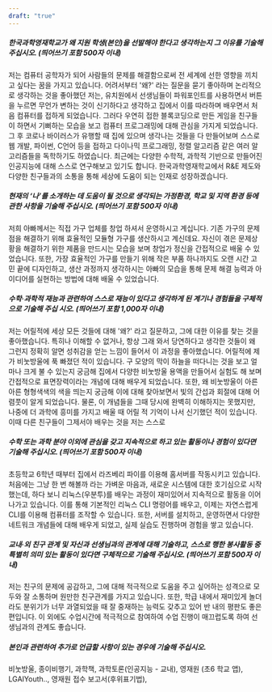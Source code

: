 ```yaml
---
draft: "true"
---
```


##### 한국과학영재학교가 왜 지원 학생(본인)을 선발해야 한다고 생각하는지 그 이유를 기술해 주십시오. (띄어쓰기 포함 500자 이내)
저는 컴퓨터 공학자가 되어 사람들의 문제를 해결함으로써 전 세계에 선한 영향을 끼치고 싶다는 꿈을 가지고 있습니다. 어려서부터 '왜?' 라는 질문을 묻기 좋아하며 논리적으로 생각하는 것을 좋아했던 저는, 유치원에서 선생님들이 파워포인트를 사용하면서 버튼을 누르면 무언가 변하는 것이 신기하다고 생각하고 집에서 이를 따라하며 배우면서 처음 컴퓨터를 접하게 되었습니다. 그러다 우연히 접한 블록코딩으로 만든 게임을 친구들이 하면서 기뻐하는 모습을 보고 컴퓨터 프로그래밍에 대해 관심을 가지게 되었습니다. 그 후 코로나 바이러스가 유행할 때 집에 있으며 생각나는 것들을 다 만들어보며 스스로 웹 개발, 파이썬, C언어 등을 접하고 다이나믹 프로그래밍, 정렬 알고리즘 같은 여러 알고리즘들을 독학하기도 하였습니다. 최근에는 다양한 수학적, 과학적 기반으로 만들어진 인공지능에 대해 스스로 연구해보고 있기도 합니다. 한국과학영재학교에서 R&E 제도와 다양한 친구들과의 소통을 통해 세상에 도움이 되는 인재로 성장하겠습니다. 

##### 현재의 ‘나’를 소개하는 데 도움이 될 것으로 생각되는 가정환경, 학교 및 지역 환경 등에 관한 사항을 기술해 주십시오. (띄어쓰기 포함 500자 이내)
저희 아빠께서는 직접 가구 업체를 창업 하셔서 운영하시고 계십니다. 기존 가구의 문제점을 해결하기 위해 효율적인 모듈형 가구를 생산하시고 계신데요. 자신이 겪은 문제상황을 해결하기 위한 제품을 만드시는 모습을 보며 창업가 정신을 간접적으로 배울 수 있었습니다. 또한, 가장 효율적인 가구를 만들기 위해 작은 부품 하나까지도 오랜 시간 고민 끝에 디자인하고, 생산 과정까지 생각하시는 아빠의 모습을 통해 문제 해결 능력과 아이디어를 실현하는 방법에 대해 배울 수 있었습니다. 

##### 수학·과학적 재능과 관련하여 스스로 재능이 있다고 생각하게 된 계기나 경험들을 구체적으로 기술해 주십 시오. (띄어쓰기 포함 1,000자 이내)
저는 어릴적에 세상 모든 것들에 대해 '왜?' 라고 질문하고, 그에 대한 이유를 찾는 것을 좋아했습니다. 특히나 이해할 수 없거나, 항상 그래 와서 당연하다고 생각한 것들이 왜 그런지 정확히 알면 성취감을 얻는 느낌이 들어서 이 과정을 좋아했습니다. 어릴적에 제가 비눗방울에 푹 빠졌던 적이 있습니다. 구 모양의 막이 하늘을 떠다니는 것을 보고 얼마나 크게 불 수 있는지 궁금해 집에서 다양한 비눗방울 용액을 만들어서 실험도 해 보며 간접적으로 표면장력이라는 개념에 대해 배우게 되었습니다. 또한, 왜 비눗방울이 아른아른 형형색색의 색을 띄는지 궁금해 이에 대해 찾아보면서 빛의 간섭과 회절에 대해 어렴풋이 알게 되었습니다. 물론, 이 개념들을 그때 당시에 완벽히 이해하지는 못했지만, 나중에 더 과학에 흥미를 가지고 배울 때 어릴 적 기억이 나서 신기했던 적이 있습니다. 이때 다른 친구들이 그제서야 배우는 것을 저는 스스로 


   
##### 수학 또는 과학 분야 이외에 관심을 갖고 지속적으로 하고 있는 활동이나 경험이 있다면 기술해 주십시오. (띄어쓰기 포함 500자 이내)
초등학교 6학년 때부터 집에서 라즈베리 파이를 이용해 홈서버를 작동시키고 있습니다. 처음에는 그냥 한 번 해볼까 라는 가벼운 마음과, 새로운 시스템에 대한 호기심으로 시작했는데, 하다 보니 리눅스(우분투)를 배우는 과정이 재미있어서 지속적으로 활동을 이어나가고 있습니다. 이를 통해 기본적인 리눅스 CLI 명령어를 배우고, 이제는 자연스럽게 CLI를 이용해 컴퓨터를 조작할 수 있습니다. 또한, 서버를 설치하고, 운영하면서 다양한 네트워크 개념들에 대해 배우게 되었고, 실제 실습도 진행하며 경험을 쌓고 있습니다. 
   
##### 교내·외 친구 관계 및 자신과 선생님과의 관계에 대해 기술하고, 스스로 행한 봉사활동 중 특별히 의미 있는 활동이 있다면 구체적으로 기술해 주십시오. (띄어쓰기 포함 500자 이내)
저는 친구의 문제에 공감하고, 그에 대해 적극적으로 도움을 주고 싶어하는 성격으로 모두와 잘 소통하며 원만한 친구관계를 가지고 있습니다. 또한, 학급 내에서 재미있게 놀더라도 분위기가 너무 과열되었을 때 잘 중재하는 능력도 갖추고 있어 반 내의 평판도 좋은 편입니다. 이 외에도 수업시간에 적극적으로 참여하여 수업 진행이 매끄럽도록 하여 선생님과의 관계도 좋습니다. 

##### 본인과 관련하여 추가로 언급할 사항이 있는 경우에 기술해 주십시오.

비눗방울, 종이비행기, 과학책, 과학토론(인공지능 - 교내), 영재원 (초6 학교 앱), LGAIYouth.., 영재원 접수 보고서(후위표기법), 